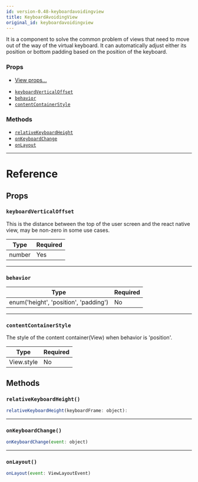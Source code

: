```yaml
---
id: version-0.48-keyboardavoidingview
title: KeyboardAvoidingView
original_id: keyboardavoidingview
---
```

It is a component to solve the common problem of views that need to move out of the way of the virtual keyboard.
It can automatically adjust either its position or bottom padding based on the position of the keyboard.

### Props

* [View props...](view.md#props)
- [`keyboardVerticalOffset`](keyboardavoidingview.md#keyboardverticaloffset)
- [`behavior`](keyboardavoidingview.md#behavior)
- [`contentContainerStyle`](keyboardavoidingview.md#contentcontainerstyle)




### Methods

- [`relativeKeyboardHeight`](keyboardavoidingview.md#relativekeyboardheight)
- [`onKeyboardChange`](keyboardavoidingview.md#onkeyboardchange)
- [`onLayout`](keyboardavoidingview.md#onlayout)




---

# Reference

## Props

### `keyboardVerticalOffset`

This is the distance between the top of the user screen and the react native view,
may be non-zero in some use cases.

| Type | Required |
| - | - |
| number | Yes |




---

### `behavior`



| Type | Required |
| - | - |
| enum('height', 'position', 'padding') | No |




---

### `contentContainerStyle`

The style of the content container(View) when behavior is 'position'.

| Type | Required |
| - | - |
| View.style | No |






## Methods

### `relativeKeyboardHeight()`

```javascript
relativeKeyboardHeight(keyboardFrame: object): 
```



---

### `onKeyboardChange()`

```javascript
onKeyboardChange(event: object)
```



---

### `onLayout()`

```javascript
onLayout(event: ViewLayoutEvent)
```



